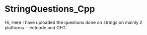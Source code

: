 # StringQuestions_Cpp
Hi, Here I have uploaded the questions done on strings on mainly 2 platforms - leetcode and GFG.
